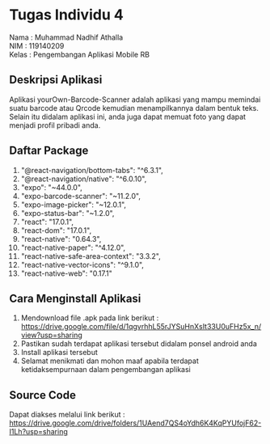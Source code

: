 # Tugas Individu 4
Nama : Muhammad Nadhif Athalla <br/>
NIM : 119140209 <br/>
Kelas : Pengembangan Aplikasi Mobile RB <br/>
## Deskripsi Aplikasi
Aplikasi yourOwn-Barcode-Scanner adalah aplikasi yang mampu memindai suatu barcode atau Qrcode kemudian menampilkannya dalam bentuk teks. Selain itu didalam aplikasi ini, anda juga dapat memuat foto yang dapat menjadi profil pribadi anda.
## Daftar Package
1. "@react-navigation/bottom-tabs": "^6.3.1",
2. "@react-navigation/native": "^6.0.10",
3. "expo": "~44.0.0",
4. "expo-barcode-scanner": "~11.2.0",
5. "expo-image-picker": "~12.0.1",
6. "expo-status-bar": "~1.2.0",
7. "react": "17.0.1",
8. "react-dom": "17.0.1",
9. "react-native": "0.64.3", 
10. "react-native-paper": "^4.12.0",
11. "react-native-safe-area-context": "3.3.2",
12. "react-native-vector-icons": "^9.1.0",
13. "react-native-web": "0.17.1"
## Cara Menginstall Aplikasi
1. Mendownload file .apk pada link berikut : https://drive.google.com/file/d/1qgvrhhL55rJYSuHnXsIt33U0uFHz5x_n/view?usp=sharing
2. Pastikan sudah terdapat aplikasi tersebut didalam ponsel android anda
3. Install aplikasi tersebut
4. Selamat menikmati dan mohon maaf apabila terdapat ketidaksempurnaan dalam pengembangan aplikasi
## Source Code
Dapat diakses melalui link berikut : https://drive.google.com/drive/folders/1UAend7QS4oYdh6K4KqPYUfojF62-I1Lh?usp=sharing
